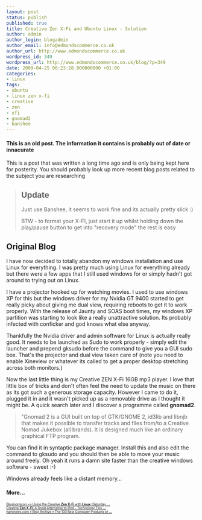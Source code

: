 ```yaml
---
layout: post
status: publish
published: true
title: Creative Zen X-Fi and Ubuntu Linux - Solution
author: admin
author_login: blogadmin
author_email: info@edmondscommerce.co.uk
author_url: http://www.edmondscommerce.co.uk
wordpress_id: 349
wordpress_url: http://www.edmondscommerce.co.uk/blog/?p=349
date: 2009-04-25 08:23:28.000000000 +01:00
categories:
- linux
tags:
- ubuntu
- linux zen x-fi
- creative
- zen
- xfi
- gnomad2
- banshee
---
```

<div class="oldpost"><h4>This is an old post. The information it contains is probably out of date or innacurate</h4>
<p>
This is a post that was written a long time ago and is only being kept here for posterity.
You should probably look up more recent blog posts related to the subject you are researching
</p>
</div>
<blockquote>
<h2>Update</h2>
Just use Banshee, it seems to work fine and its actually pretty slick :)

BTW - to format your X-FI, just start it up whilst holding down the play/pause button to get into "recovery mode" the rest is easy
</blockquote>

<h2>Original Blog</h2>
I have now decided to totally abandon my windows installation and use Linux for everything. I was pretty much using Linux for everything already but there were a few apps that I still used windows for or simply hadn't got around to trying out on Linux.

I have a projector hooked up for watching movies. I used to use windows XP for this but the windows driver for my Nvidia GT 9400 started to get really picky about giving me dual view, requiring reboots to get it to work properly. With the release of Jaunty and SOAS boot times, my windows XP partition was starting to look like a really unattractive solution. Its probably infected with conficker and god knows what else anyway.

Thankfully the Nvidia driver and admin software for Linux is actually really good. It needs to be launched as Sudo to work properly - simply edit the launcher and prepend gksudo before the command to give you a GUI sudo box. That's the projector and dual view taken care of (note you need to enable Xineview or whatever its called to get a proper desktop stretching across both monitors.)

Now the last little thing is my Creative ZEN X-Fi 16GB mp3 player. I love that little box of tricks and don't often feel the need to update the music on there as its got such a generous storage capacity. However I came to do it, plugged it in and it wasn't picked up as a removable drive as I thought it might be. A quick search later and I discover a programme called <strong>gnomad2</strong>.

<blockquote>"Gnomad 2 is a GUI built on top of GTK/GNOME 2, id3lib and libnjb that
makes it possible to transfer tracks and files from/to a Creative
Nomad Jukebox (all brands). It is designed much like an ordinary
graphical FTP program.</blockquote>

You can find it in syntaptic package manager. Install this and also edit the command to gksudo and you should then be able to move your music around freely. Oh yeah it runs a damn site faster than the creative windows software - sweet :-)

Windows already feels like a distant memory...<h4>More...</h4>
			<div style="font-size: .6em;"><a href="http://www.mossroot.com/worlds/2008/11/22/connecting-the-creative-zen-x-fi-to-linux/" rel="nofollow">Bloginomicon &gt;&gt; Using the Creative <b>Zen X</b>-<b>Fi</b> with <b>Linux</b> (Saturday <b>...</b></a><br><a href="http://www.technologytricks.com/creative-zen-x-fi-a-great-alternative-to-ipod/" rel="nofollow">Creative <b>Zen X</b>-<b>Fi</b>: A Great Alternative to iPod - Technology Tips <b>...</b></a><br><a href="http://naminews.com/english/?p=3" rel="nofollow">naminews.com » Blog Archive » The 100 Best Computer Products of <b>...</b></a><br></div>
